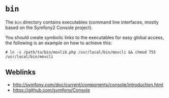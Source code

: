 # `bin`
The `bin` directory contains executables (command line interfaces, mostly based on the Symfony2 Console project).

You should create symbolic links to the executables for easy global access, the following is an example on how to
achieve this:

```Shell
# ln -s /path/to/bin/movlib.php /usr/local/bin/movcli && chmod 755 /usr/local/bin/movcli
```

## Weblinks
* http://symfony.com/doc/current/components/console/introduction.html
* https://github.com/symfony/Console
